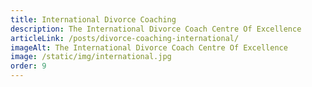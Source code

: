 ```yaml
---
title: International Divorce Coaching
description: The International Divorce Coach Centre Of Excellence
articleLink: /posts/divorce-coaching-international/
imageAlt: The International Divorce Coach Centre Of Excellence
image: /static/img/international.jpg
order: 9
---
```

